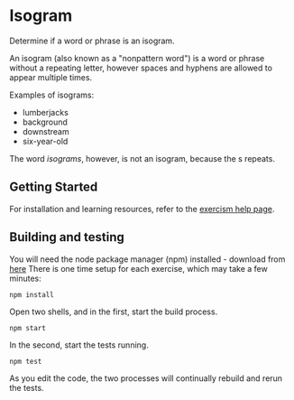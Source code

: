# Isogram

Determine if a word or phrase is an isogram.

An isogram (also known as a "nonpattern word") is a word or phrase without a repeating letter,
however spaces and hyphens are allowed to appear multiple times.

Examples of isograms:

- lumberjacks
- background
- downstream
- six-year-old

The word *isograms*, however, is not an isogram, because the s repeats.

## Getting Started
For installation and learning resources, refer to the
[exercism help page](http://exercism.io/languages/reasonml).

## Building and testing
You will need the node package manager (npm) installed - download from [here](https://www.npmjs.com/get-npm)
There is one time setup for each exercise, which may take a few minutes:
```
npm install
```

Open two shells, and in the first, start the build process.
```
npm start
```

In the second, start the tests running.
```
npm test
```

As you edit the code, the two processes will continually rebuild and rerun the tests.
